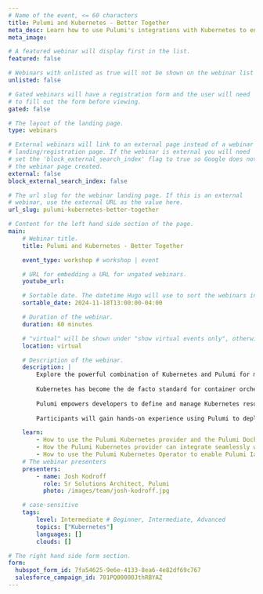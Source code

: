 ```yaml
---
# Name of the event, <= 60 characters
title: Pulumi and Kubernetes - Better Together
meta_desc: Learn how to use Pulumi's integrations with Kubernetes to ensure that your clusters and containerized workloads are managed with maximum ease and efficiency!
meta_image:

# A featured webinar will display first in the list.
featured: false

# Webinars with unlisted as true will not be shown on the webinar list
unlisted: false

# Gated webinars will have a registration form and the user will need
# to fill out the form before viewing.
gated: false

# The layout of the landing page.
type: webinars

# External webinars will link to an external page instead of a webinar
# landing/registration page. If the webinar is external you will need
# set the 'block_external_search_index' flag to true so Google does not index
# the webinar page created.
external: false
block_external_search_index: false

# The url slug for the webinar landing page. If this is an external
# webinar, use the external URL as the value here.
url_slug: pulumi-kubernetes-better-together

# Content for the left hand side section of the page.
main:
    # Webinar title.
    title: Pulumi and Kubernetes - Better Together

    event_type: workshop # workshop | event

    # URL for embedding a URL for ungated webinars.
    youtube_url:

    # Sortable date. The datetime Hugo will use to sort the webinars in date order.
    sortable_date: 2024-11-18T13:00:00-04:00

    # Duration of the webinar.
    duration: 60 minutes

    # "virtual" will be shown under "show virtual events only", otherwise shown as City, State (seattle, wa)
    location: virtual

    # Description of the webinar.
    description: |
        Explore the powerful combination of Kubernetes and Pulumi for modern cloud-native application deployment and management.
        
        Kubernetes has become the de facto standard for container orchestration, offering scalability, portability, and efficient resource utilization. However, organizations often face challenges in managing complex Kubernetes configurations and integrating with various cloud services. This is where Pulumi steps in, providing a revolutionary approach to infrastructure as code.
        
        Pulumi empowers developers to define and manage Kubernetes resources using familiar general-purpose programming languages, eliminating the need for lengthy YAML configurations. This workshop demonstrates how Pulumi's unified platform enables teams to manage not only Kubernetes resources but also cloud provider services and SaaS offerings through a single, consistent toolchain.
        
        Participants will gain hands-on experience using Pulumi to deploy and manage Kubernetes applications and learn best practices for creating maintainable and scalable infrastructure code. You will learn how, by using Pulumi, organizations can streamline their infrastructure management, improve collaboration between development and operations teams, and accelerate their cloud-native journey.

    learn:
        - How to use the Pulumi Kubernetes provider and the Pulumi Docker provider to build and run containerized workloads all with a single tool.
        - How the Pulumi Kubernetes provider can integrate seamlessly with your existing Kubernetes resources, whether plan YAML manifests or Helm charts.
        - How to use the Pulumi Kubernetes Operator to enable Pulumi IaC programs to run in a GitOps fashion.
    # The webinar presenters
    presenters:
        - name: Josh Kodroff
          role: Sr Solutions Architect, Pulumi
          photo: /images/team/josh-kodroff.jpg

    # case-sensitive
    tags:
        level: Intermediate # Beginner, Intermediate, Advanced
        topics: ["Kubernetes"]
        languages: []
        clouds: []

# The right hand side form section.
form:
  hubspot_form_id: 7fa54625-9e6e-4133-8ea6-4e82df69c767
  salesforce_campaign_id: 701PQ00000JthRBYAZ
---
```

